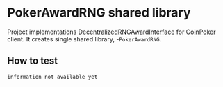 # PokerAwardRNG shared library

Project implementations [DecentralizedRNGAwardInterface](../decentralized_rng_award_interface/README.md) for [CoinPoker](https://coinpoker.com) client.
It creates single shared library, -`PokerAwardRNG`.
 
## How to test

`information not available yet`
